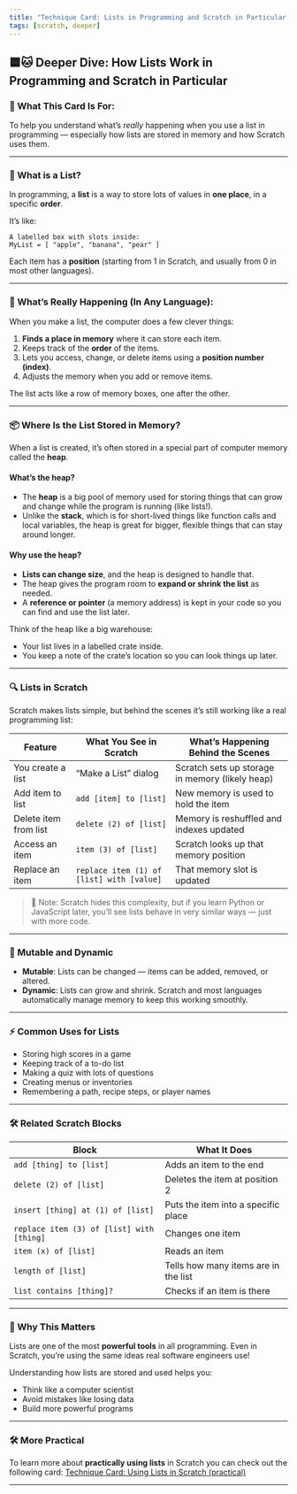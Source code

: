 ```yaml
---
title: "Technique Card: Lists in Programming and Scratch in Particular (deeper)"
tags: [scratch, deeper]
---
```


## 🟦🐱 Deeper Dive: How Lists Work in Programming and Scratch in Particular

### 🚀 What This Card Is For:

To help you understand what’s _really_ happening when you use a list in programming — especially how lists are stored in memory and how Scratch uses them.

---

### 🧩 What is a List?

In programming, a **list** is a way to store lots of values in **one place**, in a specific **order**.

It’s like:

```text
A labelled box with slots inside:
MyList = [ "apple", "banana", "pear" ]
```

Each item has a **position** (starting from 1 in Scratch, and usually from 0 in most other languages).

---

### 🧠 What’s Really Happening (In Any Language):

When you make a list, the computer does a few clever things:

1. **Finds a place in memory** where it can store each item.
2. Keeps track of the **order** of the items.
3. Lets you access, change, or delete items using a **position number (index)**.
4. Adjusts the memory when you add or remove items.

The list acts like a row of memory boxes, one after the other.

---

### 📦 Where Is the List Stored in Memory?

When a list is created, it’s often stored in a special part of computer memory called the **heap**.

#### What’s the heap?

- The **heap** is a big pool of memory used for storing things that can grow and change while the program is running (like lists!).
- Unlike the **stack**, which is for short-lived things like function calls and local variables, the heap is great for bigger, flexible things that can stay around longer.

#### Why use the heap?

- **Lists can change size**, and the heap is designed to handle that.
- The heap gives the program room to **expand or shrink the list** as needed.
- A **reference or pointer** (a memory address) is kept in your code so you can find and use the list later.

Think of the heap like a big warehouse:

- Your list lives in a labelled crate inside.
- You keep a note of the crate’s location so you can look things up later.

---

### 🔍 Lists in Scratch

Scratch makes lists simple, but behind the scenes it’s still working like a real programming list:

| Feature               | What You See in Scratch                   | What’s Happening Behind the Scenes              |
| --------------------- | ----------------------------------------- | ----------------------------------------------- |
| You create a list     | “Make a List” dialog                      | Scratch sets up storage in memory (likely heap) |
| Add item to list      | `add [item] to [list]`                    | New memory is used to hold the item             |
| Delete item from list | `delete (2) of [list]`                    | Memory is reshuffled and indexes updated        |
| Access an item        | `item (3) of [list]`                      | Scratch looks up that memory position           |
| Replace an item       | `replace item (1) of [list] with [value]` | That memory slot is updated                     |

> 🧠 Note: Scratch hides this complexity, but if you learn Python or JavaScript later, you’ll see lists behave in very similar ways — just with more code.

---

### 🧪 Mutable and Dynamic

- **Mutable**: Lists can be changed — items can be added, removed, or altered.
- **Dynamic**: Lists can grow and shrink. Scratch and most languages automatically manage memory to keep this working smoothly.

---

### ⚡ Common Uses for Lists

- Storing high scores in a game
- Keeping track of a to-do list
- Making a quiz with lots of questions
- Creating menus or inventories
- Remembering a path, recipe steps, or player names

---

### 🛠️ Related Scratch Blocks

| Block                                     | What It Does                         |
| ----------------------------------------- | ------------------------------------ |
| `add [thing] to [list]`                   | Adds an item to the end              |
| `delete (2) of [list]`                    | Deletes the item at position 2       |
| `insert [thing] at (1) of [list]`         | Puts the item into a specific place  |
| `replace item (3) of [list] with [thing]` | Changes one item                     |
| `item (x) of [list]`                      | Reads an item                        |
| `length of [list]`                        | Tells how many items are in the list |
| `list contains [thing]?`                  | Checks if an item is there           |

---

### 🧭 Why This Matters

Lists are one of the most **powerful tools** in all programming. Even in Scratch, you’re using the same ideas real software engineers use!

Understanding how lists are stored and used helps you:

- Think like a computer scientist
- Avoid mistakes like losing data
- Build more powerful programs

---

### 🛠️ More Practical

To learn more about **practically using lists** in Scratch you can check out the following card: [Technique Card: Using Lists in Scratch (practical)](../technique-cards-practical/lists-scratch.md)

---
